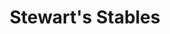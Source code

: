 ---
pid: pt392
title: Stewart's Stables
location_transcription: Trenton Avenue
coordinates: "[-75.125277910312, 39.982339256806]"
zipcode: '19125'
gen_neighborhood: River Wards
neighborhood: Fishtown,Kensington
outside_phl: 
age: '29'
age_range: 20-29
instagram: 
image_file_name: pt_392.jpg
proposal_transcription: Stables are located on Trenton Avenue.  The stables were started
  by Robert //Bronc// Stewart, they were a pillar in the neighborhood.  The stables
  were an escape for anybody in the community.  They were often visited by celebrities
  like Sally Starr and Chief Halftown.  The stable are an important part of Fishtown/Kensington
  history.
topic: Brotherly Love,History,Neighborhoods
topic_summary: 0, 0, 0, 0
type: Sculpture Statue,Plaque
keywords_other: Robert Stewart
credit: Robert Stewart III
image_labels: Stewart's Stables
twitter: 
facebook: 
permalink: "/monuments/pt392/"
layout: item-page
---